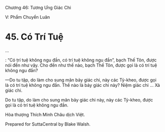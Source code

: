  

Chương 46: Tương Ưng Giác Chi

V: Phẩm Chuyển Luân

# 45\. Có Trí Tuệ

…

: “Có trí tuệ không ngu đần, có trí tuệ không ngu đần”, bạch Thế Tôn, được nói đến như vậy. Cho đến như thế nào, bạch Thế Tôn, được gọi là có trí tuệ không ngu đần?

—Do tu tập, do làm cho sung mãn bảy giác chi, này các Tỷ-kheo, được gọi là có trí tuệ không ngu đần. Thế nào là bảy giác chi này? Niệm giác chi … Xả giác chi.

Do tu tập, do làm cho sung mãn bảy giác chi này, này các Tỷ-kheo, được gọi là có trí tuệ không ngu đần.

Hòa thượng Thích Minh Châu dịch Việt.

Prepared for SuttaCentral by Blake Walsh.